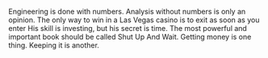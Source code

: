 
Engineering is done with numbers. Analysis without numbers is only an opinion.
The only way to win in a Las Vegas casino is to exit as soon as you enter
His skill is investing, but his secret is time.
The most powerful and important book should be called Shut Up And Wait.
Getting money is one thing. Keeping it is another.